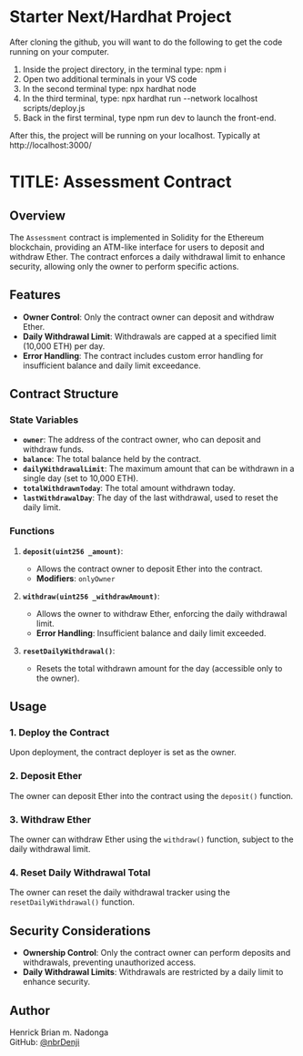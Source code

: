 # Starter Next/Hardhat Project

After cloning the github, you will want to do the following to get the code running on your computer.

1. Inside the project directory, in the terminal type: npm i
2. Open two additional terminals in your VS code
3. In the second terminal type: npx hardhat node
4. In the third terminal, type: npx hardhat run --network localhost scripts/deploy.js
5. Back in the first terminal, type npm run dev to launch the front-end.

After this, the project will be running on your localhost. 
Typically at http://localhost:3000/

# TITLE: Assessment Contract

## Overview

The `Assessment` contract is implemented in Solidity for the Ethereum blockchain, providing an ATM-like interface for users to deposit and withdraw Ether. The contract enforces a daily withdrawal limit to enhance security, allowing only the owner to perform specific actions.

## Features

- **Owner Control**: Only the contract owner can deposit and withdraw Ether.
- **Daily Withdrawal Limit**: Withdrawals are capped at a specified limit (10,000 ETH) per day.
- **Error Handling**: The contract includes custom error handling for insufficient balance and daily limit exceedance.

## Contract Structure

### State Variables

- **`owner`**: The address of the contract owner, who can deposit and withdraw funds.
- **`balance`**: The total balance held by the contract.
- **`dailyWithdrawalLimit`**: The maximum amount that can be withdrawn in a single day (set to 10,000 ETH).
- **`totalWithdrawnToday`**: The total amount withdrawn today.
- **`lastWithdrawalDay`**: The day of the last withdrawal, used to reset the daily limit.

### Functions

1. **`deposit(uint256 _amount)`**:
   - Allows the contract owner to deposit Ether into the contract.
   - **Modifiers**: `onlyOwner`

2. **`withdraw(uint256 _withdrawAmount)`**:
   - Allows the owner to withdraw Ether, enforcing the daily withdrawal limit.
   - **Error Handling**: Insufficient balance and daily limit exceeded.

3. **`resetDailyWithdrawal()`**:
   - Resets the total withdrawn amount for the day (accessible only to the owner).

## Usage

### 1. Deploy the Contract
Upon deployment, the contract deployer is set as the owner.

### 2. Deposit Ether
The owner can deposit Ether into the contract using the `deposit()` function.

### 3. Withdraw Ether
The owner can withdraw Ether using the `withdraw()` function, subject to the daily withdrawal limit.

### 4. Reset Daily Withdrawal Total
The owner can reset the daily withdrawal tracker using the `resetDailyWithdrawal()` function.

## Security Considerations

- **Ownership Control**: Only the contract owner can perform deposits and withdrawals, preventing unauthorized access.
- **Daily Withdrawal Limits**: Withdrawals are restricted by a daily limit to enhance security.

## Author

Henrick Brian m. Nadonga  
GitHub: [@nbrDenji](https://github.com/nrbDenji)
